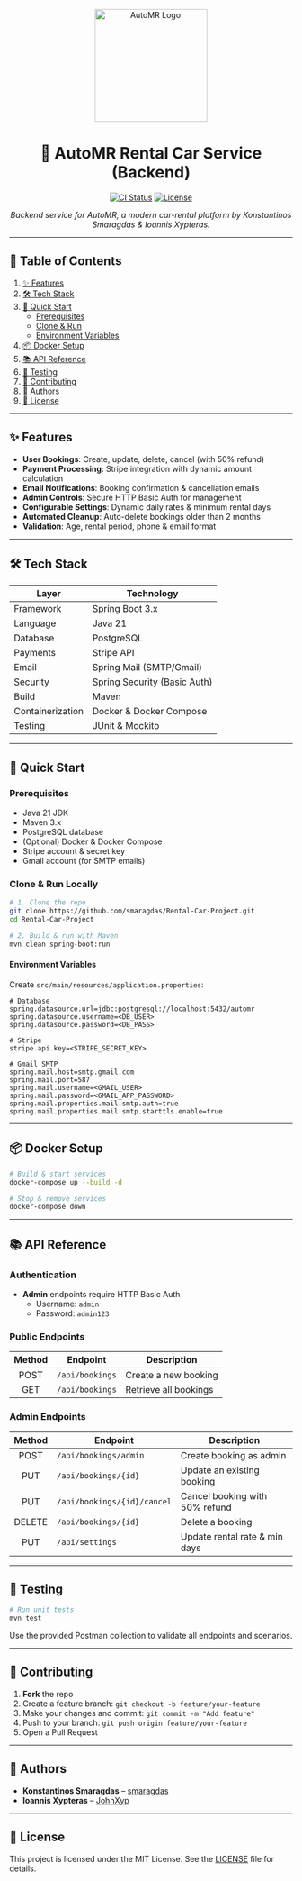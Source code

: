 <p align="center">
  <img src="https://raw.githubusercontent.com/smaragdas/Rental-Car-Project/main/docs/logo.png" alt="AutoMR Logo" width="200"/>
</p>

<h1 align="center">🚗 AutoMR Rental Car Service (Backend)</h1>

<p align="center">
  <a href="https://github.com/smaragdas/Rental-Car-Project/actions"><img src="https://img.shields.io/github/actions/workflow/status/smaragdas/Rental-Car-Project/ci.yml?branch=main&style=flat-square" alt="CI Status"/></a>
  <a href="https://github.com/smaragdas/Rental-Car-Project/blob/main/LICENSE"><img src="https://img.shields.io/badge/license-MIT-blue.svg?style=flat-square" alt="License"/></a>
</p>

<p align="center"><em>Backend service for AutoMR, a modern car-rental platform by Konstantinos Smaragdas & Ioannis Xypteras.</em></p>

---

## 🎯 Table of Contents

1. [✨ Features](#-features)  
2. [🛠️ Tech Stack](#-tech-stack)  
3. [🚀 Quick Start](#-quick-start)  
   - [Prerequisites](#prerequisites)  
   - [Clone & Run](#clone--run)  
   - [Environment Variables](#environment-variables)  
4. [📦 Docker Setup](#-docker-setup)  
5. [📚 API Reference](#-api-reference)  
6. [🧪 Testing](#-testing)  
7. [🤝 Contributing](#-contributing)  
8. [👥 Authors](#-authors)  
9. [📄 License](#-license)  

---

## ✨ Features

- **User Bookings**: Create, update, delete, cancel (with 50% refund)  
- **Payment Processing**: Stripe integration with dynamic amount calculation  
- **Email Notifications**: Booking confirmation & cancellation emails  
- **Admin Controls**: Secure HTTP Basic Auth for management  
- **Configurable Settings**: Dynamic daily rates & minimum rental days  
- **Automated Cleanup**: Auto-delete bookings older than 2 months  
- **Validation**: Age, rental period, phone & email format  

---

## 🛠️ Tech Stack

| Layer            | Technology                    |
|------------------|-------------------------------|
| Framework        | Spring Boot 3.x               |
| Language         | Java 21                       |
| Database         | PostgreSQL                    |
| Payments         | Stripe API                    |
| Email            | Spring Mail (SMTP/Gmail)      |
| Security         | Spring Security (Basic Auth)  |
| Build            | Maven                         |
| Containerization | Docker & Docker Compose       |
| Testing          | JUnit & Mockito               |

---

## 🚀 Quick Start

### Prerequisites

- Java 21 JDK  
- Maven 3.x  
- PostgreSQL database  
- (Optional) Docker & Docker Compose  
- Stripe account & secret key  
- Gmail account (for SMTP emails)

### Clone & Run Locally

```bash
# 1. Clone the repo
git clone https://github.com/smaragdas/Rental-Car-Project.git
cd Rental-Car-Project

# 2. Build & run with Maven
mvn clean spring-boot:run
```

#### Environment Variables

Create `src/main/resources/application.properties`:

```properties
# Database
spring.datasource.url=jdbc:postgresql://localhost:5432/automr
spring.datasource.username=<DB_USER>
spring.datasource.password=<DB_PASS>

# Stripe
stripe.api.key=<STRIPE_SECRET_KEY>

# Gmail SMTP
spring.mail.host=smtp.gmail.com
spring.mail.port=587
spring.mail.username=<GMAIL_USER>
spring.mail.password=<GMAIL_APP_PASSWORD>
spring.mail.properties.mail.smtp.auth=true
spring.mail.properties.mail.smtp.starttls.enable=true
```

---

## 📦 Docker Setup

```bash
# Build & start services
docker-compose up --build -d

# Stop & remove services
docker-compose down
```

---

## 📚 API Reference

### Authentication

- **Admin** endpoints require HTTP Basic Auth  
  - Username: `admin`  
  - Password: `admin123`

### Public Endpoints

| Method | Endpoint        | Description           |
|:------:|-----------------|-----------------------|
| POST   | `/api/bookings` | Create a new booking  |
| GET    | `/api/bookings` | Retrieve all bookings |

### Admin Endpoints

| Method | Endpoint                        | Description                          |
|:------:|---------------------------------|--------------------------------------|
| POST   | `/api/bookings/admin`           | Create booking as admin             |
| PUT    | `/api/bookings/{id}`            | Update an existing booking          |
| PUT    | `/api/bookings/{id}/cancel`     | Cancel booking with 50% refund      |
| DELETE | `/api/bookings/{id}`            | Delete a booking                    |
| PUT    | `/api/settings`                 | Update rental rate & min days       |

---

## 🧪 Testing

```bash
# Run unit tests
mvn test
```

Use the provided Postman collection to validate all endpoints and scenarios.

---

## 🤝 Contributing

1. **Fork** the repo  
2. Create a feature branch: `git checkout -b feature/your-feature`  
3. Make your changes and commit: `git commit -m "Add feature"`  
4. Push to your branch: `git push origin feature/your-feature`  
5. Open a Pull Request  

---

## 👥 Authors

- **Konstantinos Smaragdas** – [smaragdas](https://github.com/smaragdas)  
- **Ioannis Xypteras** – [JohnXyp](https://github.com/JohnXyp)

---

## 📄 License

This project is licensed under the MIT License. See the [LICENSE](LICENSE) file for details.
